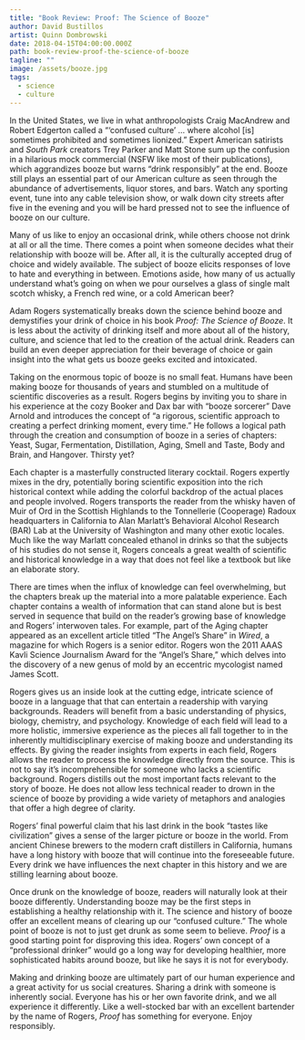 ```yaml
---
title: "Book Review: Proof: The Science of Booze"
author: David Bustillos
artist: Quinn Dombrowski
date: 2018-04-15T04:00:00.000Z
path: book-review-proof-the-science-of-booze
tagline: ""
image: /assets/booze.jpg
tags:
  - science
  - culture
---
```

In the United States, we live in what anthropologists Craig MacAndrew and Robert Edgerton called a “‘confused culture’ … where alcohol \[is] sometimes prohibited and sometimes lionized.” Expert American satirists and *South Park* creators Trey Parker and Matt Stone sum up the confusion in a hilarious mock commercial (NSFW like most of their publications), which aggrandizes booze but warns “drink responsibly” at the end. Booze still plays an essential part of our American culture as seen through the abundance of advertisements, liquor stores, and bars. Watch any sporting event, tune into any cable television show, or walk down city streets after five in the evening and you will be hard pressed not to see the influence of booze on our culture.

Many of us like to enjoy an occasional drink, while others choose not drink at all or all the time. There comes a point when someone decides what their relationship with booze will be. After all, it is the culturally accepted drug of choice and widely available. The subject of booze elicits responses of love to hate and everything in between. Emotions aside, how many of us actually understand what’s going on when we pour ourselves a glass of single malt scotch whisky, a French red wine, or a cold American beer?

Adam Rogers systematically breaks down the science behind booze and demystifies your drink of choice in his book *Proof: The Science of Booze*. It is less about the activity of drinking itself and more about all of the history, culture, and science that led to the creation of the actual drink. Readers can build an even deeper appreciation for their beverage of choice or gain insight into the what gets us booze geeks excited and intoxicated.

Taking on the enormous topic of booze is no small feat. Humans have been making booze for thousands of years and stumbled on a multitude of scientific discoveries as a result. Rogers begins by inviting you to share in his experience at the cozy Booker and Dax bar with “booze sorcerer” Dave Arnold and introduces the concept of “a rigorous, scientific approach to creating a perfect drinking moment, every time.” He follows a logical path through the creation and consumption of booze in a series of chapters: Yeast, Sugar, Fermentation, Distillation, Aging, Smell and Taste, Body and Brain, and Hangover. Thirsty yet?

Each chapter is a masterfully constructed literary cocktail. Rogers expertly mixes in the dry, potentially boring scientific exposition into the rich historical context while adding the colorful backdrop of the actual places and people involved. Rogers transports the reader from the whisky haven of Muir of Ord in the Scottish Highlands to the Tonnellerie (Cooperage) Radoux headquarters in California to Alan Marlatt’s Behavioral Alcohol Research (BAR) Lab at the University of Washington and many other exotic locales. Much like the way Marlatt concealed ethanol in drinks so that the subjects of his studies do not sense it, Rogers conceals a great wealth of scientific and historical knowledge in a way that does not feel like a textbook but like an elaborate story.

There are times when the influx of knowledge can feel overwhelming, but the chapters break up the material into a more palatable experience. Each chapter contains a wealth of information that can stand alone but is best served in sequence that build on the reader’s growing base of knowledge and Rogers’ interwoven tales. For example, part of the Aging chapter appeared as an excellent article titled “The Angel’s Share” in *Wired*, a magazine for which Rogers is a senior editor. Rogers won the 2011 AAAS Kavli Science Journalism Award for the “Angel’s Share,” which delves into the discovery of a new genus of mold by an eccentric mycologist named James Scott.

Rogers gives us an inside look at the cutting edge, intricate science of booze in a language that that can entertain a readership with varying backgrounds. Readers will benefit from a basic understanding of physics, biology, chemistry, and psychology. Knowledge of each field will lead to a more holistic, immersive experience as the pieces all fall together to in the inherently multidisciplinary exercise of making booze and understanding its effects. By giving the reader insights from experts in each field, Rogers allows the reader to process the knowledge directly from the source. This is not to say it’s incomprehensible for someone who lacks a scientific background. Rogers distills out the most important facts relevant to the story of booze. He does not allow less technical reader to drown in the science of booze by providing a wide variety of metaphors and analogies that offer a high degree of clarity.

Rogers’ final powerful claim that his last drink in the book “tastes like civilization” gives a sense of the larger picture or booze in the world. From ancient Chinese brewers to the modern craft distillers in California, humans have a long history with booze that will continue into the foreseeable future. Every drink we have influences the next chapter in this history and we are stilling learning about booze.

Once drunk on the knowledge of booze, readers will naturally look at their booze differently. Understanding booze may be the first steps in establishing a healthy relationship with it. The science and history of booze offer an excellent means of clearing up our “confused culture.” The whole point of booze is not to just get drunk as some seem to believe. *Proof* is a good starting point for disproving this idea. Rogers’ own concept of a “professional drinker” would go a long way for developing healthier, more sophisticated habits around booze, but like he says it is not for everybody.

Making and drinking booze are ultimately part of our human experience and a great activity for us social creatures. Sharing a drink with someone is inherently social. Everyone has his or her own favorite drink, and we all experience it differently. Like a well-stocked bar with an excellent bartender by the name of Rogers, *Proof* has something for everyone. Enjoy responsibly.